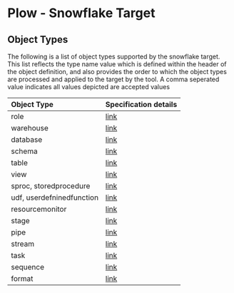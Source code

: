 # Plow - Snowflake Target

## Object Types

The following is a list of object types supported by the snowflake target.  This list reflects the type name value which is defined within the header of the 
object definition, and also provides the order to which the object types are processed and applied to the target by the 
tool. A comma seperated value indicates all values depicted are accepted values

| Object Type               | Specification details |
|:--------------------------|:----------------------|
| role                      | [link]()              |
| warehouse                 | [link]()              |
| database                  | [link]()              |
| schema                    | [link]()              |
| table                     | [link](/defaultobjectspecdetails.md)             |
| view                      | [link](/defaultobjectspecdetails.md)              |
| sproc, storedprocedure    | [link](/defaultobjectspecdetails.md)              |
| udf, userdefninedfunction | [link](/defaultobjectspecdetails.md)              |
| resourcemonitor | [link](/defaultobjectspecdetails.md)              |
| stage | [link](/defaultobjectspecdetails.md)              |
| pipe | [link](/defaultobjectspecdetails.md)              |
|stream | [link](/defaultobjectspecdetails.md)              |
|task | [link](/defaultobjectspecdetails.md)              |
|sequence | [link](/defaultobjectspecdetails.md)              |
|format | [link](/defaultobjectspecdetails.md)              |

